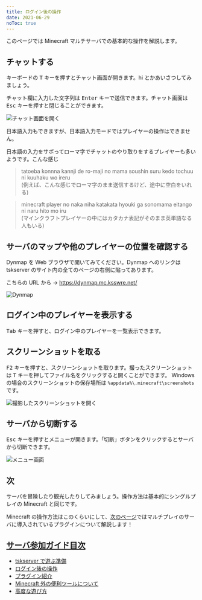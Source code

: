 ```yaml
---
title: ログイン後の操作
date: 2021-06-29
noToc: true
---
```


このページでは Minecraft マルチサーバでの基本的な操作を解説します。

## チャットする
キーボードの <kbd>T</kbd> キーを押すとチャット画面が開きます。hi とかあいさつしてみましょう。

チャット欄に入力した文字列は <kbd>Enter</kbd> キーで送信できます。チャット画面は <kbd>Esc</kbd> キーを押すと閉じることができます。

![チャット画面を開く](/introduction/img/chat.png)

日本語入力もできますが、日本語入力モードではプレイヤーの操作はできません。

日本語の入力をサボってローマ字でチャットのやり取りをするプレイヤーも多いようです。こんな感じ

> tatoeba konnna kannji de ro-maji no mama soushin suru kedo tochuu ni kuuhaku wo ireru  
> (例えば、こんな感じでローマ字のまま送信するけど、途中に空白をいれる)

> minecraft player no naka niha katakata hyouki ga sonomama eitango ni naru hito mo iru  
> (マインクラフトプレイヤーの中にはカタカナ表記がそのまま英単語なる人もいる)

## サーバのマップや他のプレイヤーの位置を確認する
Dynmap を Web ブラウザで開いてみてください。Dynmap へのリンクは tskserver のサイト内の全てのページの右側に貼ってあります。

こちらの URL から → <https://dynmap.mc.ksswre.net/>

![Dynmap](/img/dynmap.png)

## ログイン中のプレイヤーを表示する
<kbd>Tab</kbd> キーを押すと、ログイン中のプレイヤーを一覧表示できます。

## スクリーンショットを取る
<kbd>F2</kbd> キーを押すと、スクリーンショットを取ります。撮ったスクリーンショットは <kbd>T</kbd> キーを押してファイル名をクリックすると開くことができます。
Windows の場合のスクリーンショットの保存場所は `%appdata%\.minecraft\screenshots` です。

![撮影したスクリーンショットを開く](/introduction/img/screenshot.png)

## サーバから切断する
<kbd>Esc</kbd> キーを押すとメニューが開きます。「切断」ボタンをクリックするとサーバから切断できます。

![メニュー画面](/introduction/img/menu.png)

## 次
サーバを冒険したり観光したりしてみましょう。操作方法は基本的にシングルプレイの Minecraft と同じです。

Minecraft の操作方法はこのくらいにして、[次のページ](/introduction/plugins)ではマルチプレイのサーバに導入されているプラグインについて解説します！

## [サーバ参加ガイド目次](/introduction)
* [tskserver で遊ぶ準備](/introduction/prepare)
* [ログイン後の操作](/introduction/day1)
* [プラグイン紹介](/introduction/plugins)
* [Minecraft 外の便利ツールについて](/introduction/tools)
* [高度な遊び方](/introduction/advanced)
